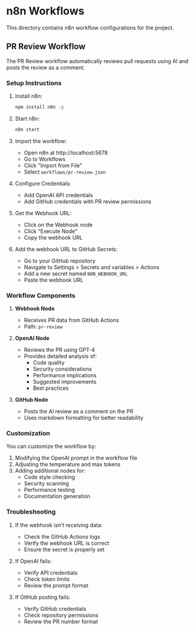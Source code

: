 # n8n Workflows

This directory contains n8n workflow configurations for the project.

## PR Review Workflow

The PR Review workflow automatically reviews pull requests using AI and posts the review as a comment.

### Setup Instructions

1. Install n8n:

   ```bash
   npm install n8n -g
   ```

2. Start n8n:

   ```bash
   n8n start
   ```

3. Import the workflow:

   - Open n8n at http://localhost:5678
   - Go to Workflows
   - Click "Import from File"
   - Select `workflows/pr-review.json`

4. Configure Credentials:

   - Add OpenAI API credentials
   - Add GitHub credentials with PR review permissions

5. Get the Webhook URL:

   - Click on the Webhook node
   - Click "Execute Node"
   - Copy the webhook URL

6. Add the webhook URL to GitHub Secrets:
   - Go to your GitHub repository
   - Navigate to Settings > Secrets and variables > Actions
   - Add a new secret named `N8N_WEBHOOK_URL`
   - Paste the webhook URL

### Workflow Components

1. **Webhook Node**

   - Receives PR data from GitHub Actions
   - Path: `pr-review`

2. **OpenAI Node**

   - Reviews the PR using GPT-4
   - Provides detailed analysis of:
     - Code quality
     - Security considerations
     - Performance implications
     - Suggested improvements
     - Best practices

3. **GitHub Node**
   - Posts the AI review as a comment on the PR
   - Uses markdown formatting for better readability

### Customization

You can customize the workflow by:

1. Modifying the OpenAI prompt in the workflow file
2. Adjusting the temperature and max tokens
3. Adding additional nodes for:
   - Code style checking
   - Security scanning
   - Performance testing
   - Documentation generation

### Troubleshooting

1. If the webhook isn't receiving data:

   - Check the GitHub Actions logs
   - Verify the webhook URL is correct
   - Ensure the secret is properly set

2. If OpenAI fails:

   - Verify API credentials
   - Check token limits
   - Review the prompt format

3. If GitHub posting fails:
   - Verify GitHub credentials
   - Check repository permissions
   - Review the PR number format
